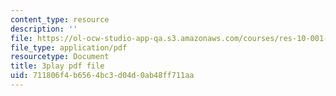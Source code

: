```yaml
---
content_type: resource
description: ''
file: https://ol-ocw-studio-app-qa.s3.amazonaws.com/courses/res-10-001-making-science-and-engineering-pictures-a-practical-guide-to-presenting-your-work-spring-2016/711806f4b6564bc3d04d0ab48ff711aa_fdJ7hBBivQc.pdf
file_type: application/pdf
resourcetype: Document
title: 3play pdf file
uid: 711806f4-b656-4bc3-d04d-0ab48ff711aa
---
```

